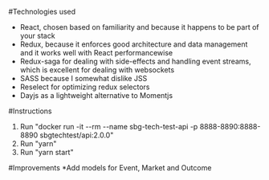 #Technologies used
* React, chosen based on familiarity and because it happens to be part of your stack
* Redux, because it enforces good architecture and data management and it works well with React performancewise
* Redux-saga for dealing with side-effects and handling event streams, which is excellent for dealing with websockets
* SASS because I somewhat dislike JSS
* Reselect for optimizing redux selectors
* Dayjs as a lightweight alternative to Momentjs

#Instructions
1. Run "docker run -it --rm --name sbg-tech-test-api -p 8888-8890:8888-8890 sbgtechtest/api:2.0.0"
2. Run "yarn"
3. Run "yarn start"

#Improvements
*Add models for Event, Market and Outcome


